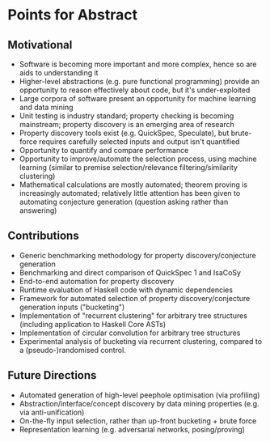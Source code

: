 # Points for Abstract

## Motivational

 - Software is becoming more important and more complex, hence so are aids to
   understanding it
 - Higher-level abstractions (e.g. pure functional programming) provide an
   opportunity to reason effectively about code, but it's under-exploited
 - Large corpora of software present an opportunity for machine learning and
   data mining
 - Unit testing is industry standard; property checking is becoming mainstream;
   property discovery is an emerging area of research
 - Property discovery tools exist (e.g. QuickSpec, Speculate), but brute-force
   requires carefully selected inputs and output isn't quantified
 - Opportunity to quantify and compare performance
 - Opportunity to improve/automate the selection process, using machine learning
   (similar to premise selection/relevance filtering/similarity clustering)
 - Mathematical calculations are mostly automated; theorem proving is
   increasingly automated; relatively little attention has been given to
   automating conjecture generation (question asking rather than answering)

## Contributions

 - Generic benchmarking methodology for property discovery/conjecture generation
 - Benchmarking and direct comparison of QuickSpec 1 and IsaCoSy
 - End-to-end automation for property discovery
 - Runtime evaluation of Haskell code with dynamic dependencies
 - Framework for automated selection of property discovery/conjecture generation
   inputs ("bucketing")
 - Implementation of "recurrent clustering" for arbitrary tree structures
   (including application to Haskell Core ASTs)
 - Implementation of circular convolution for arbitrary tree structures
 - Experimental analysis of bucketing via recurrent clustering, compared to a
   (pseudo-)randomised control.

## Future Directions

 - Automated generation of high-level peephole optimisation (via profiling)
 - Abstraction/interface/concept discovery by data mining properties (e.g. via
   anti-unification)
 - On-the-fly input selection, rather than up-front bucketing + brute force
 - Representation learning (e.g. adversarial networks, posing/proving)
